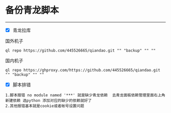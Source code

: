 # 备份青龙脚本
***

- [x] 青龙拉库

国外机子
```
ql repo https://github.com/445526665/qiandao.git "" "backup" "" ""
```
国内机子
```
ql repo https://ghproxy.com/https://github.com/445526665/qiandao.git "" "backup" "" ""
```
- [x] 脚本排错

```
1.脚本报错 no module named '***' 就是缺少青龙依赖  去青龙面板依赖管理里面右上角新建依赖 选python 添加对应的缺少的依赖就好了
2.其他报错基本就是cookie或者帐号设置问题 
```
